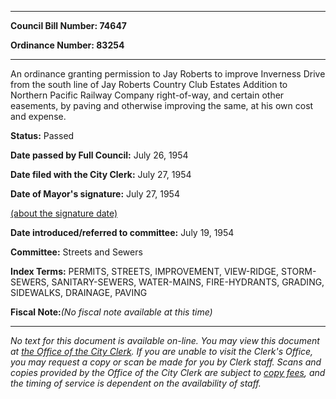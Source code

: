 

********

**Council Bill Number: 74647**
   
**Ordinance Number: 83254**
********

 An ordinance granting permission to Jay Roberts to improve Inverness Drive from the south line of Jay Roberts Country Club Estates Addition to Northern Pacific Railway Company right-of-way, and certain other easements, by paving and otherwise improving the same, at his own cost and expense.

**Status:** Passed
   
**Date passed by Full Council:** July 26, 1954
   
**Date filed with the City Clerk:** July 27, 1954
   
**Date of Mayor's signature:** July 27, 1954
   
[(about the signature date)](/~public/approvaldate.htm)
   
   
   
**Date introduced/referred to committee:** July 19, 1954
   
**Committee:** Streets and Sewers
   
   
**Index Terms:** PERMITS, STREETS, IMPROVEMENT, VIEW-RIDGE, STORM-SEWERS, SANITARY-SEWERS, WATER-MAINS, FIRE-HYDRANTS, GRADING, SIDEWALKS, DRAINAGE, PAVING

**Fiscal Note:**_(No fiscal note available at this time)_
********

_No text for this document is available on-line. You may view this document at [the Office of the City Clerk](http://www.seattle.gov/leg/clerk/contactUs.htm). If you are unable to visit the Clerk's Office, you may request a copy or scan be made for you by Clerk staff. Scans and copies provided by the Office of the City Clerk are subject to [copy fees](http://clerk.seattle.gov/~public/clerkfees.htm), and the timing of service is dependent on the availability of staff._

